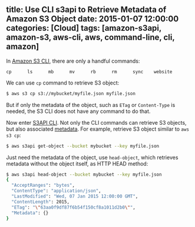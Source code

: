 title: Use CLI s3api to Retrieve Metadata of Amazon S3 Object
date: 2015-01-07 12:00:00
categories: [Cloud]
tags: [amazon-s3api, amazon-s3, aws-cli, aws, command-line, cli, amazon]
---

In [Amazon S3 CLI], there are only a handful commands:

```plain
cp      ls      mb      mv      rb      rm      sync    website
```

We can use `cp` command to retrieve S3 object:

```sh
$ aws s3 cp s3://mybucket/myfile.json myfile.json
```

But if only the metadata of the object, such as `ETag` or `Content-Type` is needed, the S3 CLI does not have any command to do that.

Now enter [S3API CLI]. Not only the CLI commands can retrieve S3 objects, but also associated [metadata]. For example, retrieve S3 object similar to `aws s3 cp`:

```sh
$ aws s3api get-object --bucket mybucket --key myfile.json
```

Just need the metadata of the object, use `head-object`, which retrieves metadata without the object itself, as HTTP HEAD method:

<!-- more -->

```sh
$ aws s3api head-object --bucket mybucket --key myfile.json
{
  "AcceptRanges": "bytes", 
  "ContentType": "application/json", 
  "LastModified": "Wed, 07 Jan 2015 12:00:00 GMT", 
  "ContentLength": 2015, 
  "ETag": "\"63aa0f9df87f6b54f150cf8a1011d2b0\"", 
  "Metadata": {}
}
```


[Amazon S3 CLI]: http://docs.aws.amazon.com/cli/latest/reference/s3/index.html#available-commands
[S3API CLI]: http://docs.aws.amazon.com/cli/latest/reference/s3api/index.html
[metadata]: http://docs.aws.amazon.com/AmazonS3/latest/dev/UsingMetadata.html#object-metadata
